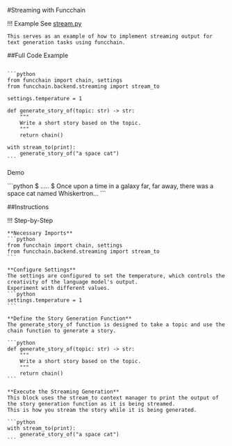 #Streaming with Funcchain

!!! Example
    See [stream.py](https://github.com/shroominic/funcchain/blob/main/examples/stream.py)

    This serves as an example of how to implement streaming output for text generation tasks using funcchain.

##Full Code Example
<pre><code id="codeblock">
```python
from funcchain import chain, settings
from funcchain.backend.streaming import stream_to

settings.temperature = 1

def generate_story_of(topic: str) -> str:
    """
    Write a short story based on the topic.
    """
    return chain()

with stream_to(print):
    generate_story_of("a space cat")
```
</code></pre>

Demo
<div class="termy">
```python
$ .....
$ Once upon a time in a galaxy far, far away, there was a space cat named Whiskertron...
```
</div>

##Instructions

!!! Step-by-Step

    **Necessary Imports**
    ```python
	from funcchain import chain, settings
	from funcchain.backend.streaming import stream_to
    ```

    **Configure Settings**
    The settings are configured to set the temperature, which controls the creativity of the language model's output.
    Experiment with different values.
    ```python
	settings.temperature = 1
    ```

    **Define the Story Generation Function**
    The generate_story_of function is designed to take a topic and use the chain function to generate a story.

    ```python
	def generate_story_of(topic: str) -> str:
	    """
	    Write a short story based on the topic.
	    """
	    return chain()
    ```

    **Execute the Streaming Generation**
    This block uses the stream_to context manager to print the output of the story generation function as it is being streamed.
    This is how you stream the story while it is being generated.

    ```python
	with stream_to(print):
	    generate_story_of("a space cat")
    ```

